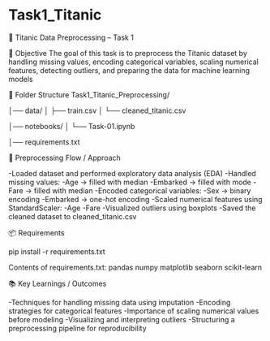 # Task1_Titanic
🚢 Titanic Data Preprocessing – Task 1

🎯 Objective
The goal of this task is to preprocess the Titanic dataset by handling missing values, encoding categorical variables, scaling numerical features, detecting outliers, and preparing the data for machine learning models

📁 Folder Structure
Task1_Titanic_Preprocessing/

│── data/
│   ├── train.csv
│   └── cleaned_titanic.csv

│── notebooks/
│   └── Task-01.ipynb

│── requirements.txt


🔄 Preprocessing Flow / Approach

-Loaded dataset and performed exploratory data analysis (EDA)
-Handled missing values:
    -Age → filled with median
    -Embarked → filled with mode
    -Fare → filled with median 
-Encoded categorical variables:
    -Sex → binary encoding
    -Embarked → one-hot encoding
-Scaled numerical features using StandardScaler:
    -Age
    -Fare
-Visualized outliers using boxplots
-Saved the cleaned dataset to cleaned_titanic.csv

📦 Requirements

pip install -r requirements.txt

Contents of requirements.txt:
    pandas
    numpy
    matplotlib
    seaborn
    scikit-learn

📚 Key Learnings / Outcomes

-Techniques for handling missing data using imputation
 -Encoding strategies for categorical features
-Importance of scaling numerical values before modeling
-Visualizing and interpreting outliers
-Structuring a preprocessing pipeline for reproducibility

